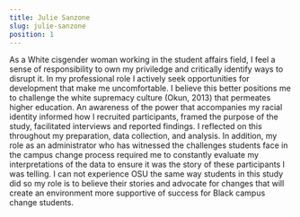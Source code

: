 ```yaml
---
title: Julie Sanzone
slug: julie-sanzone
position: 1
---
```

As a White cisgender woman working in the student affairs field, I feel a sense of responsibility to own my priviledge and critically identify ways to disrupt it. In my professional role I actively seek opportunities for development that make me uncomfortable. I believe this better positions me to challenge the white supremacy culture (Okun, 2013) that permeates higher education. An awareness of the power that accompanies my racial identity informed how I recruited participants, framed the purpose of the study, facilitated interviews and reported findings. I reflected on this throughout my preparation, data collection, and analysis. In addition, my role as an administrator who has witnessed the challenges students face in the campus change process required me to constantly evaluate my interpretations of the data to ensure it was the story of these participants I was telling. I can not experience OSU the same way students in this study did so my role is to believe their stories and advocate for changes that will create an environment more supportive of success for Black campus change students.
